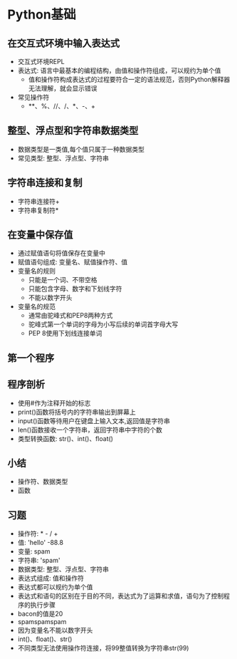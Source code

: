 # Python基础

## 在交互式环境中输入表达式
- 交互式环境REPL
- 表达式: 语言中最基本的编程结构，由值和操作符组成，可以规约为单个值
    - 值和操作符构成表达式的过程要符合一定的语法规范，否则Python解释器无法理解，就会显示错误
- 常见操作符
    - **、%、//、/、*、-、+

## 整型、浮点型和字符串数据类型
- 数据类型是一类值,每个值只属于一种数据类型
- 常见类型: 整型、浮点型、字符串

## 字符串连接和复制
- 字符串连接符+
- 字符串复制符*
## 在变量中保存值
- 通过赋值语句将值保存在变量中
- 赋值语句组成: 变量名、赋值操作符、值
- 变量名的规则
    - 只能是一个词、不带空格
    - 只能包含字母、数字和下划线字符
    - 不能以数字开头
- 变量名的规范
    - 通常由驼峰式和PEP8两种方式
    - 驼峰式第一个单词的字母为小写后续的单词首字母大写
    - PEP 8使用下划线连接单词
## 第一个程序
## 程序剖析
- 使用#作为注释开始的标志
- print()函数将括号内的字符串输出到屏幕上
- input()函数等待用户在键盘上输入文本,返回值是字符串
- len()函数接收一个字符串，返回字符串中字符的个数
- 类型转换函数: str()、int()、float()
## 小结
- 操作符、数据类型
- 函数
## 习题
- 操作符: * - / + 
- 值: 'hello' -88.8
- 变量: spam
- 字符串: 'spam'
- 数据类型: 整型、浮点型、字符串
- 表达式组成: 值和操作符
- 表达式都可以规约为单个值
- 表达式和语句的区别在于目的不同，表达式为了运算和求值，语句为了控制程序的执行步骤
- bacon的值是20
- spamspamspam
- 因为变量名不能以数字开头
- int()、float()、str()
- 不同类型无法使用操作符连接，将99整值转换为字符串str(99)
